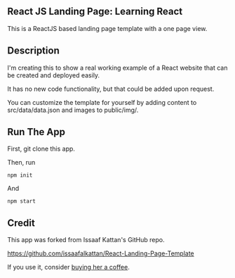## React JS Landing Page: Learning React

This is a ReactJS based landing page template with a one page view. 

## Description

I'm creating this to show a real working example of a React website that can be created and deployed easily. 

It has no new code functionality, but that could be added upon request.

You can customize the template for yourself by adding content to src/data/data.json and images to public/img/.

## Run The App

First, git clone this app.

Then, run

`npm init`

And

`npm start`


## Credit

This app was forked from Issaaf Kattan's GitHub repo.

https://github.com/issaafalkattan/React-Landing-Page-Template

If you use it, consider <a href="https://www.buymeacoffee.com/issaaf">buying her a coffee</a>.

